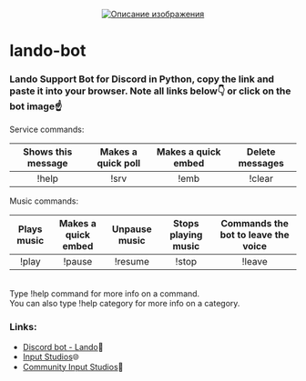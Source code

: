 <p align="center">
  <a href="https://discord.com/oauth2/authorize?client_id=1143404613219913779&permissions=8&scope=bot">
    <img src="https://i.ibb.co/qCtQtsm/lando128x128.png" target="_blank" alt="Описание изображения">
  </a>
</p>

# lando-bot
### Lando Support Bot for Discord in Python, copy the link and paste it into your browser. Note all links below👇 or click on the bot image☝️

Service commands:

|  Shows this message |  Makes a quick poll   |  Makes a quick embed |  Delete messages  |
| :-----------------: | :-------------------: | :------------------: | :---------------: |
|        !help        |         !srv          |         !emb         |       !clear      |

Music commands:

|   Plays music  |  Makes a quick embed  |  Unpause music |  Stops playing music |  Commands the bot to leave the voice  |
| :------------: | :-------------------: | :------------: | :------------------: | :----------------------------------:  |
|      !play     |         !pause        |     !resume    |       !stop          |               !leave                  |

<br>
Type !help command for more info on a command.<br>
You can also type !help category for more info on a category.

### Links:
 - [Discord bot - Lando](https://discord.com/oauth2/authorize?client_id=1143404613219913779&permissions=8&scope=bot)🤖
 - [Input Studios](https://inputstudios.ru)🌐
 - [Community Input Studios](https://vk.com/inputstudios)👥
